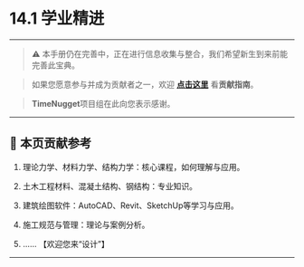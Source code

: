 # 14.1 学业精进

---

> ⚠️ 本手册仍在完善中，正在进行信息收集与整合，我们希望新生到来前能完善此宝典。  

> 如果您愿意参与并成为贡献者之一，欢迎 **[点击这里](/CONTRIBUTING.md)** 看**贡献指南**。

> **TimeNugget**项目组在此向您表示感谢。

---

## 📌 本页贡献参考

1. 理论力学、材料力学、结构力学：核心课程，如何理解与应用。

2. 土木工程材料、混凝土结构、钢结构：专业知识。

3. 建筑绘图软件：AutoCAD、Revit、SketchUp等学习与应用。

4. 施工规范与管理：理论与案例分析。

5. ……  【欢迎您来“设计”】

---
